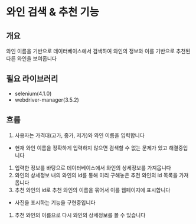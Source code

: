 # 와인 검색 & 추천 기능

## 개요

와인 이름을 기반으로 데이터베이스에서 검색하여 와인의 정보와 이를 기반으로 추천된 다른 와인을 보여줍니다

## 필요 라이브러리

- selenium(4.1.0)
- webdriver-manager(3.5.2)

## 흐름

1. 사용자는 가격대(고가, 중가, 저가)와 와인 이름을 입력합니다
  - 현재 와인 이름을 정확하게 입력하지 않으면 검색할 수 없는 문제가 있고 해결중입니다
1. 입력한 정보를 바탕으로 데이터베이스에서 와인의 상세정보를 가져옵니다
1. 와인의 상세정보 내의 와인의 id를 통해 미리 구해놓은 추천 와인의 id 목록을 가져옵니다
1. 추천 와인의 id로 추천 와인의 이름을 묶어서 이를 웹페이지에 표시합니다
  - 사진을 표시하는 기능을 구현중입니다
1. 추천 와인의 이름으로 다시 와인의 상세정보를 볼 수 있습니다
